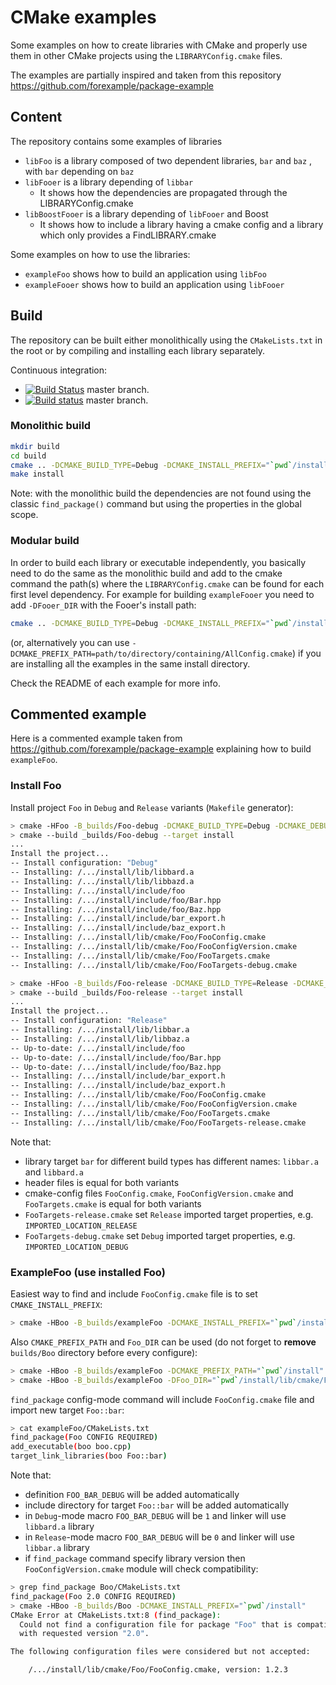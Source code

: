 # CMake examples

Some examples on how to create libraries with CMake and properly use them in other CMake projects using the `LIBRARYConfig.cmake` files. 

The examples are partially inspired and taken from this repository https://github.com/forexample/package-example

## Content

The repository contains some examples of libraries

* `libFoo` is a library composed of two dependent libraries, `bar` and `baz` , with `bar` depending on `baz`
* `libFooer` is a library depending of `libbar`
  * It shows how the dependencies are propagated through the LIBRARYConfig.cmake
* `libBoostFooer` is a library depending of `libFooer` and Boost
  * It shows how to include a library having a cmake config and a library which only provides a FindLIBRARY.cmake

Some examples on how to use the libraries:

* `exampleFoo` shows how to build an application using `libFoo`
* `exampleFooer` shows how to build an application using `libFooer`



## Build

The repository can be built either monolithically using the `CMakeLists.txt` in the root or by compiling and installing each library separately.

Continuous integration: 
 - [![Build Status](https://travis-ci.org/simogasp/cmake-examples.svg?branch=master)](https://travis-ci.org/simogasp/cmake-examples) master branch.
 - [![Build status](https://ci.appveyor.com/api/projects/status/do663fdgpmqdwpdm?svg=true)](https://ci.appveyor.com/project/simogasp/cmake-examples) master branch.

### Monolithic build

```bash
mkdir build
cd build 
cmake .. -DCMAKE_BUILD_TYPE=Debug -DCMAKE_INSTALL_PREFIX="`pwd`/install"
make install
```

Note: with the monolithic build the dependencies are not found using the classic `find_package()` command but using the properties in the global scope.

### Modular build

In order to build each library or executable independently, you basically need to do the same as the monolithic build and add to the cmake command the path(s) where the `LIBRARYConfig.cmake` can be found for each first level dependency. For example for building `exampleFooer` you need to add `-DFooer_DIR` with the Fooer's install path:

```bash
cmake .. -DCMAKE_BUILD_TYPE=Debug -DCMAKE_INSTALL_PREFIX="`pwd`/install" -DFooer_DIR=path/to/directory/containing/FooerConfig.cmake/
```

(or, alternatively you can use `-DCMAKE_PREFIX_PATH=path/to/directory/containing/AllConfig.cmake`) if you are installing all the examples in the same install directory.

Check the README of each example for more info.



## Commented example

Here is a commented example taken from  https://github.com/forexample/package-example explaining how to build `exampleFoo`.

### Install Foo

Install project `Foo` in `Debug` and `Release` variants (`Makefile` generator):
``` bash
> cmake -HFoo -B_builds/Foo-debug -DCMAKE_BUILD_TYPE=Debug -DCMAKE_DEBUG_POSTFIX=d -DCMAKE_INSTALL_PREFIX="`pwd`/install"
> cmake --build _builds/Foo-debug --target install
...
Install the project...
-- Install configuration: "Debug"
-- Installing: /.../install/lib/libbard.a
-- Installing: /.../install/lib/libbazd.a
-- Installing: /.../install/include/foo
-- Installing: /.../install/include/foo/Bar.hpp
-- Installing: /.../install/include/foo/Baz.hpp
-- Installing: /.../install/include/bar_export.h
-- Installing: /.../install/include/baz_export.h
-- Installing: /.../install/lib/cmake/Foo/FooConfig.cmake
-- Installing: /.../install/lib/cmake/Foo/FooConfigVersion.cmake
-- Installing: /.../install/lib/cmake/Foo/FooTargets.cmake
-- Installing: /.../install/lib/cmake/Foo/FooTargets-debug.cmake
```

```bash
> cmake -HFoo -B_builds/Foo-release -DCMAKE_BUILD_TYPE=Release -DCMAKE_INSTALL_PREFIX="`pwd`/install"
> cmake --build _builds/Foo-release --target install
...
Install the project...
-- Install configuration: "Release"
-- Installing: /.../install/lib/libbar.a
-- Installing: /.../install/lib/libbaz.a
-- Up-to-date: /.../install/include/foo
-- Up-to-date: /.../install/include/foo/Bar.hpp
-- Up-to-date: /.../install/include/foo/Baz.hpp
-- Installing: /.../install/include/bar_export.h
-- Installing: /.../install/include/baz_export.h
-- Installing: /.../install/lib/cmake/Foo/FooConfig.cmake
-- Installing: /.../install/lib/cmake/Foo/FooConfigVersion.cmake
-- Installing: /.../install/lib/cmake/Foo/FooTargets.cmake
-- Installing: /.../install/lib/cmake/Foo/FooTargets-release.cmake
```

Note that:
* library target `bar` for different build types has different names: `libbar.a` and `libbard.a`
* header files is equal for both variants
* cmake-config files `FooConfig.cmake`, `FooConfigVersion.cmake` and `FooTargets.cmake` is equal for both variants
* `FooTargets-release.cmake` set `Release` imported target properties, e.g. `IMPORTED_LOCATION_RELEASE`
* `FooTargets-debug.cmake` set `Debug` imported target properties, e.g. `IMPORTED_LOCATION_DEBUG`

### ExampleFoo (use installed Foo)

Easiest way to find and include `FooConfig.cmake` file is to set `CMAKE_INSTALL_PREFIX`:
```bash
> cmake -HBoo -B_builds/exampleFoo -DCMAKE_INSTALL_PREFIX="`pwd`/install"
```

Also `CMAKE_PREFIX_PATH` and `Foo_DIR` can be used (do not forget to **remove** `builds/Boo` directory
before every configure):

```bash
> cmake -HBoo -B_builds/exampleFoo -DCMAKE_PREFIX_PATH="`pwd`/install"
> cmake -HBoo -B_builds/exampleFoo -DFoo_DIR="`pwd`/install/lib/cmake/Foo"
```

`find_package` config-mode command will include `FooConfig.cmake` file and import new target `Foo::bar`:

```bash
> cat exampleFoo/CMakeLists.txt 
find_package(Foo CONFIG REQUIRED)
add_executable(boo boo.cpp)
target_link_libraries(boo Foo::bar)
```

Note that:
* definition `FOO_BAR_DEBUG` will be added automatically
* include directory for target `Foo::bar` will be added automatically
* in `Debug`-mode macro `FOO_BAR_DEBUG` will be `1` and linker will use `libbard.a` library
* in `Release`-mode macro `FOO_BAR_DEBUG` will be `0` and linker will use `libbar.a` library
* if `find_package` command specify library version then `FooConfigVersion.cmake` module will check compatibility:

```bash
> grep find_package Boo/CMakeLists.txt 
find_package(Foo 2.0 CONFIG REQUIRED)
> cmake -HBoo -B_builds/Boo -DCMAKE_INSTALL_PREFIX="`pwd`/install"
CMake Error at CMakeLists.txt:8 (find_package):
  Could not find a configuration file for package "Foo" that is compatible
  with requested version "2.0".

The following configuration files were considered but not accepted:

    /.../install/lib/cmake/Foo/FooConfig.cmake, version: 1.2.3
```

